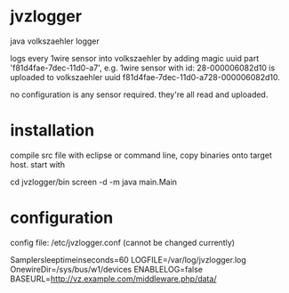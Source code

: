 jvzlogger
=========
java volkszaehler logger


logs every 1wire sensor into volkszaehler by adding magic uuid part 'f81d4fae-7dec-11d0-a7', e.g.
1wire sensor with id: 28-000006082d10 is uploaded to volkszaehler uuid f81d4fae-7dec-11d0-a728-000006082d10.

no configuration is any sensor required. they're all read and uploaded.

installation
============
compile src file with eclipse or command line, copy binaries onto target host. start with

cd jvzlogger/bin
screen -d -m java main.Main


configuration
=============
config file: /etc/jvzlogger.conf (cannot be changed currently)

Samplersleeptimeinseconds=60
LOGFILE=/var/log/jvzlogger.log
OnewireDir=/sys/bus/w1/devices
ENABLELOG=false
BASEURL=http://vz.example.com/middleware.php/data/
